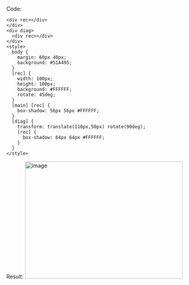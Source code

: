 Code:
```<div main>
<div rec></div>
</div>
<div diag>
  <div rec></div>
</div>
<style>
  body {
    margin: 60px 40px;
    background: #51A495;
  }
  [rec] {
    width: 100px;
    height: 100px;
    background: #FFFFFF;
    rotate: 45deg;
  }
  [main] [rec] {
    box-shadow: 56px 56px #FFFFFF;
  } 
  [diag] {
    transform: translate(110px,50px) rotate(90deg);
    [rec] {
      box-shadow: 64px 64px #FFFFFF;
    }
  }
</style>
```
Result:
<img width="413" height="307" alt="image" src="https://github.com/user-attachments/assets/629d64bb-a6da-4df3-a2a9-a915f3078351" />
